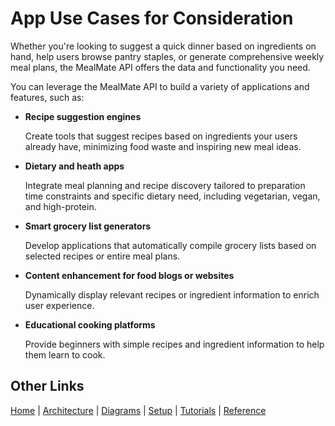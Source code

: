 # App Use Cases for Consideration

 Whether you're looking to suggest a quick dinner based on ingredients on hand, help users browse pantry staples, or generate comprehensive weekly meal plans, the MealMate API offers the data and functionality you need.

You can leverage the MealMate API to build a variety of applications and features, such as:

* **Recipe suggestion engines**

    Create tools that suggest recipes based on ingredients your users already have, minimizing food waste and inspiring new meal ideas.

* **Dietary and heath apps**

    Integrate meal planning and recipe discovery tailored to preparation time constraints and specific dietary need, including vegetarian, vegan, and high-protein.

* **Smart grocery list generators**

    Develop applications that automatically compile grocery lists based on selected recipes or entire meal plans.

* **Content enhancement for food blogs or websites**

    Dynamically display relevant recipes or ingredient information to enrich user experience.

* **Educational cooking platforms**

    Provide beginners with simple recipes and ingredient information to help them learn to cook.

## Other Links

[Home](./index.md) |  [Architecture](./mmarchitecture.md)  |  [Diagrams](./mmdiagrams.md)  | [Setup](./mmprefland.md) | [Tutorials](./mmtutorial.md) | [Reference](./mmref.md)
